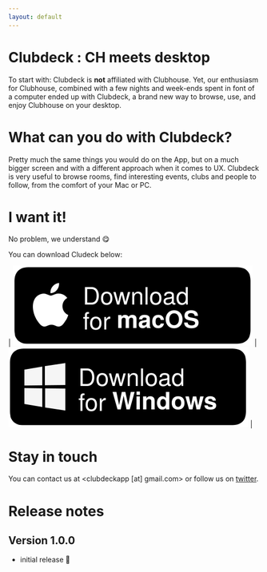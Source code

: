 ```yaml
---
layout: default
---
```


# Clubdeck : CH meets desktop

To start with: Clubdeck is **not** affiliated with Clubhouse.
Yet, our enthusiasm for Clubhouse, combined with a few nights and week-ends spent in font of a computer ended up with Clubdeck, a
brand new way to browse, use, and enjoy Clubhouse on your desktop.

# What can you do with Clubdeck?

Pretty much the same things you would do on the App, but on a much bigger screen and with a different approach when it comes to
UX. Clubdeck is very useful to browse rooms, find interesting events, clubs and people to follow, from the comfort of your Mac or PC.

# I want it!

No problem, we understand 😋

You can download Cludeck below:

| [![Download for macOS](/img/macOS.svg)](/release/Clubdeck-1.0.0.dmg) | ![Download for windows](/img/Windows.svg) |

# Stay in touch

You can contact us at <clubdeckapp [at] gmail.com> or follow us on [twitter](https://www.twitter.com/clubdeckapp).

# Release notes

## Version 1.0.0

* initial release 🎉